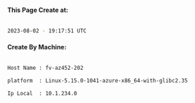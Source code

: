 
   
#### This Page Create at:

```bash

2023-08-02 - 19:17:51 UTC

```

#### Create By Machine:

```bash

Host Name : fv-az452-202

platform  : Linux-5.15.0-1041-azure-x86_64-with-glibc2.35

Ip Local  : 10.1.234.0

```

